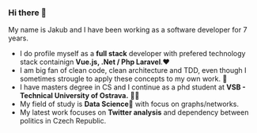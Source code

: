 ### Hi there 👋

My name is Jakub and I have been working as a software developer for 7 years. 

- I do profile myself as a **full stack** developer with prefered technology stack containign **Vue.js, .Net / Php Laravel**.:heart:
- I am big fan of clean code, clean architecture and TDD, even though I sometimes strougle to apply these concepts to my own work. :see_no_evil:
- I have masters degree in CS and I continue as a phd student at **VSB - Technical University of Ostrava.** :man_teacher:
- My field of study is **Data Science**:test_tube: with focus on graphs/networks. 
- My latest work focuses on **Twitter analysis** and dependency between politics in Czech Republic.
<!--
**PlesnikJakub/PlesnikJakub** is a ✨ _special_ ✨ repository because its `README.md` (this file) appears on your GitHub profile.

Here are some ideas to get you started:

- 🔭 I’m currently working on ...
- 🌱 I’m currently learning ...
- 👯 I’m looking to collaborate on ...
- 🤔 I’m looking for help with ...
- 💬 Ask me about ...
- 📫 How to reach me: ...
- 😄 Pronouns: ...
- ⚡ Fun fact: ...
-->
